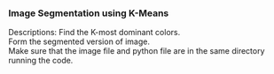 ### Image Segmentation using K-Means
Descriptions: Find the K-most dominant colors. </br>
Form the segmented version of image. </br>
Make sure that the image file and python file are in the same directory running the code. </br>

